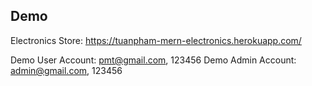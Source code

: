 ## Demo

Electronics Store: https://tuanpham-mern-electronics.herokuapp.com/

Demo User Account: pmt@gmail.com, 123456
Demo Admin Account: admin@gmail.com, 123456